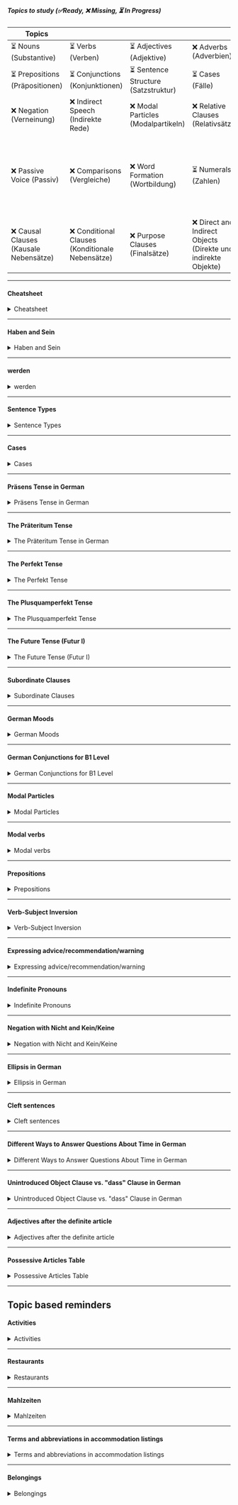 ##### Topics to study (✅Ready, ❌ Missing, ⏳ In Progress)
  | Topics                              |                   |                   |                   |                   |
  |-----------------------------------------|-------------------|-------------------|-------------------|-------------------|
  | ⏳ Nouns (Substantive)                   | ⏳ Verbs (Verben) | ⏳ Adjectives (Adjektive) | ❌ Adverbs (Adverbien) | ❌ Pronouns (Pronomen) |
  | ⏳ Prepositions (Präpositionen)          | ⏳ Conjunctions (Konjunktionen) | ⏳ Sentence Structure (Satzstruktur) | ⏳ Cases (Fälle) | ⏳ Tenses (Zeiten) |
  | ❌ Negation (Verneinung)                 | ❌ Indirect Speech (Indirekte Rede) | ❌ Modal Particles (Modalpartikeln) | ❌ Relative Clauses (Relativsätze) | ⏳ Moods (Stimmungen) |
  | ❌ Passive Voice (Passiv)                | ❌ Comparisons (Vergleiche) | ❌ Word Formation (Wortbildung) | ⏳ Numerals (Zahlen) | ❌ Expressions of Time and Temporal Adverbs (Zeitangaben und temporale Adverbien) |
  | ❌ Causal Clauses (Kausale Nebensätze)   | ❌ Conditional Clauses (Konditionale Nebensätze) | ❌ Purpose Clauses (Finalsätze) | ❌ Direct and Indirect Objects (Direkte und indirekte Objekte) |                   |
___
#### Cheatsheet
  <details>
  <summary>Cheatsheet</summary>

  - **Present Tense:** Subject + Verb + Objects/Complements
  - **Past Tense (Simple):** Subject + Verb (simple past) + Objects/Complements
  - **Past Tense (Perfect):** Subject + Auxiliary Verb + Objects/Complements + Past Participle
  - **Future Tense:** Subject + Auxiliary Verb + Objects/Complements + Main Verb (infinitive)
  For subordinate clauses, the verb generally moves to the end of the clause.

  ##### Noun declensions
  - **Definite Articles**:
      - The definite article refers to a specific noun that is known to the speaker and the listener. In English, the definite article is "the".

        | Case       | Masculine | Feminine | Neuter | Plural   |
        |------------|-----------|----------|--------|----------|
        | Nominative | der       | die      | das    | die      |
        | Accusative | den       | die      | das    | die      |
        | Dative     | dem       | der      | dem    | den      |
        | Genitive   | des       | der      | des    | der      |

      - Nominative: Der Hund bellt. (The dog barks.)
      - Accusative: Ich sehe den Hund. (I see the dog.)
      - Dative: Ich gebe dem Hund ein Leckerli. (I give the dog a treat.)
      - Genitive: Das ist das Haus des Mannes. (That is the man's house.)  
    &nbsp;    

  - **Indefinite Articles**:
      - The indefinite article refers to a noun that is not specific or known to the listener. In English, the indefinite articles are "a" and "an".

      | Case       | Masculine | Feminine | Neuter | Plural   |
      |------------|-----------|----------|--------|----------|
      | Nominative | ein       | eine     | ein    | keine    |
      | Accusative | einen     | eine     | ein    | keine    |
      | Dative     | einem     | einer    | einem  | keinen   |
      | Genitive   | eines     | einer    | eines  | keiner   |

      - Nominative: Ein Hund läuft auf der Straße. (A dog is running on the street.)
      - Accusative: Ich sehe einen Hund. (I see a dog.)
      - Dative: Ich gebe einem Hund ein Leckerli. (I give a dog a treat.)
      - Genitive: Das ist das Haus eines Mannes. (That is a man's house.)

  ##### Pronoun tables
  - Personal pronouns:
      | Case       | Singular 1st | Singular 2nd | Singular 3rd | Plural     |
      |------------|--------------|--------------|--------------|------------|
      | Nominative | ich          | du           | er/sie/es    | wir        |
      | Accusative | mich         | dich         | ihn/sie/es   | uns        |
      | Dative     | mir          | dir          | ihm/ihr/ihm  | uns        |
      | Genitive   | meiner       | deiner       | seiner/ihrer/seiner | unserer    |

      - Nominative: Ich lese. (I read.)
      - Accusative: Ich sehe mich. (I see myself.)
      - Dative: Ich helfe mir. (I help myself.)
      - Genitive: Das ist meiner. (That is mine.)
    &nbsp;
  - Possesive pronouns:
      | Case       | Singular Masculine | Singular Feminine | Singular Neuter | Plural    |
      |------------|---------------------|--------------------|-----------------|-----------|
      | Nominative | mein                | meine              | mein            | unsere    |
      | Accusative | meinen              | meine              | mein            | unsere    |
      | Dative     | meinem              | meiner             | meinem          | unseren   |
      | Genitive   | meines              | meiner             | meines          | unserer   |

      - Nominative: Das ist mein Buch. (That is my book.)
      - Accusative: Ich sehe mein Buch. (I see my book.)
      - Dative: Ich gebe meinem Freund das Buch. (I give my friend the book.)
      - Genitive: Das ist meines Vaters Auto. (That is my father's car.)
  - Object pronouns
    | Person       | Singular        | Plural          |
    |--------------|-----------------|-----------------|
    | Subject      | ich (I)         | wir (we)        |
    | Object       | mich (me)       | uns (us)        |
    | Possessive   | mein(e) (mine) | unser(e) (ours) |

    | Person       | Singular        | Plural          |
    |--------------|-----------------|-----------------|
    | Subject      | du (you)        | ihr (you)       |
    | Object       | dich (you)      | euch (you)      |
    | Possessive   | dein(e) (yours)| euer(e) (yours) |

    | Person       | Singular                | Plural                  |
    |--------------|-------------------------|-------------------------|
    | Subject      | er/sie/es (he/she/it)   | sie (they)              |
    | Object       | ihn/sie/es (him/her/it) | sie (them)              |
    | Possessive   | sein(e) (his/hers/its)  | ihr(e) (theirs)        |
  </details>

___
#### Haben and Sein
<details>
  <summary>Haben and Sein</summary>


  |          | Präteritum (Simple Past) | Präteritum (Simple Past) |  Beispiel |
  |----------|---------------------------|---------------------------|---------------------------|
  |          | **haben**                 | **sein**                  |
  | ich      | hatte                     | war                       | Ich hatte ein Buch. (I had a book.)  Ich war müde. (I was tired.) |
  | du       | hattest                   | warst                     | Du hattest eine Katze. (You had a cat.)  Du warst zu Hause. (You were at home.) |
  | er/es/sie| hatte                     | war                       | Er hatte einen Hund. (He had a dog.) Sie war glücklich. (She was happy.) |
  | wir      | hatten                    | waren                     | Wir hatten viel Spaß. (We had a lot of fun.) Wir waren in der Stadt. (We were in the city.) |
  | ihr      | hattet                    | wart                      | Ihr hattet Glück. (You had luck.) Ihr wart spät dran. (You were late.) |
  | sie/Sie  | hatten                    | waren                     | Sie hatten ein Auto. (They had a car.) Sie waren am Strand. (They were at the beach.) |
</details>

___
#### werden
<details>
  <summary>werden</summary>


  | werden | Präsens (Present) | Perfekt (Present Perfect) | Beispiel (Example - Präsens)                                 | Beispiel (Example - Perfekt)                                         |
  |--------|--------------------|---------------------------|-------------------------------------------------------------|-----------------------------------------------------------------------|
  | ich    | werde              | bin geworden              | Ich werde Psychologin. (I will become a psychologist.)       | Ich bin Psychologin geworden. (I have become a psychologist.)        |
  | du     | wirst              | bist geworden             | Wirst du krank, wenn du dich nicht warm anziehst? (Will you get sick if you don't dress warmly?) | Bist du krank geworden, als du dich nicht warm angezogen hast? (Did you get sick when you didn't dress warmly?) |
  | er/es/sie | wird            | ist geworden              | Er wird ein berühmter Schauspieler. (He will become a famous actor.) | Er ist ein berühmter Schauspieler geworden. (He has become a famous actor.) |
  | wir    | werden             | sind geworden             | Wir werden gute Freunde. (We will become good friends.)     | Wir sind gute Freunde geworden. (We have become good friends.)        |
  | ihr    | werdet             | seid geworden             | Werdet ihr schon Tauchlehrer? (Will you become scuba instructors?) | Seid ihr schon Tauchlehrer geworden? (Have you become scuba instructors yet?) |
  | sie/Sie| werden             | sind geworden             | Sie werden gestern 50. (They will turn 50 yesterday.)       | Sie sind gestern 50 geworden. (They turned 50 yesterday.)            |


  **Examples with "werden"**
  - **werden expresses the achievement of a condition or attribute:**
    - Sie ist gesund. → Sie wird krank. → Sie ist krank.
      - (She is healthy. → She becomes sick. → She is sick.)
    - werden + adjective
      - Sie wird berühmt.
        - (She will become famous.)
      - Es wird warm.
        - (It will become warm.)

  - **werden + noun**
    - Sie wird Lehrerin. (She will become a teacher.)
      - This sentence uses "sein" (to be) with "werden" to indicate that she will be a teacher in the future. It implies a future state of being.
    - Sie wird Lehrerin sein. (She will be a teacher.)
      - This sentence uses "werden" directly with "Lehrerin" to indicate that she will undergo the process of becoming a teacher. It implies a change or transformation into a teacher in the future.
    - In summary, "sie wird Lehrerin sein" emphasizes the future state of being a teacher, while "sie wird Lehrerin" emphasizes the process of becoming a teacher.

  - **Other examples:**
    - Er wird bestimmt Erster beim Stadtlauf.
      - (He will definitely come first in the city run.)
    - werden + age
      - Sie wird bald 40.
        - (She will soon be 40.)

    - Ich habe mit 40 mein Leben verändert. Ich habe in der Bank gearbeitet, aber jetzt studiere ich und werde Psychologin.

    - Draußen ist es kalt. Du musst dich warm anziehen, sonst wirst du krank.

    - Ich habe als Sekretärin gearbeitet, aber dann bin ich arbeitslos geworden. Jetzt lebe ich in Thailand und mache einen Tauchlehrer-Kurs.

    - Morgen wird es warm. Wir können ein Picknick machen.

    - Am Wochenende machen wir eine Geburtstagsfeier, denn mein Vater ist gestern 50 geworden.

    - Wir studieren Schauspiel. Wir möchten Schauspieler werden. Vielleicht werden wir auch berühmt.

  - **Explanation: Sie werden gestern 50**
      The phrase "Sie werden gestern 50." in German literally translates to "They will turn 50 yesterday." This might seem contradictory in English because "will" typically indicates future tense, while "yesterday" is past tense.

      However, in German, the future tense can be used to express assumptions or deductions about past events. In this case, it implies that the speaker assumes or deduces that "they" turned 50 the day before the current point in time. 

      This construction is often used colloquially to express a strong assumption about past events when the speaker did not witness the event firsthand. It's similar to saying in English, "They must have turned 50 yesterday."
</details>

___
#### Sentence Types

<details>
  <summary>Sentence Types</summary>

  ###### 1. Declarative Sentences (Aussagesätze)
  Declarative sentences make a statement or express an opinion. They are the most common type of sentence and have a subject-verb-object (SVO) structure.

  - **Example:** Ich darf keine Milchprodukte essen.
    - **Translation:** I am not allowed to eat dairy products.
    - **Explanation:** This sentence states a fact or opinion.

  - **Example:** Heute Morgen habe ich nicht gefrühstückt.
    - **Translation:** This morning, I didn't have breakfast.
    - **Explanation:** States a fact about what the speaker did.

  ###### 2. Interrogative Sentences (Fragesätze)
  Interrogative sentences ask a question. They often start with a question word (wer, was, wann, wo, warum, wie) or by inverting the subject and verb for yes/no questions.

  - **Example:** Warum isst du die Torte nicht?
    - **Translation:** Why don't you eat the cake?
    - **Explanation:** This sentence asks a question using a question word.

  - **Example:** Kochst du abends nicht?
    - **Translation:** Don't you cook in the evenings?
    - **Explanation:** This is a yes/no question that inverts the subject and verb.

  - **Example:** Warum hast du so viel Hunger?
    - **Translation:** Why are you so hungry?
    - **Explanation:** Asks a question about the reason for being so hungry.

  - **Example:** Soll ich dir einen Kuchen mitbringen?
    - **Translation:** Should I bring you a cake?
    - **Explanation:** Asks a yes/no question about bringing a cake.

  ###### 3. Imperative Sentences (Befehlsätze)
  Imperative sentences give commands, instructions, or requests. The subject is usually implied (you) and is often omitted.

  - **Example:** Iss die Torte!
    - **Translation:** Eat the cake!
    - **Explanation:** This sentence gives a command.

  ###### 4. Exclamatory Sentences (Ausrufesätze)
  Exclamatory sentences express strong emotion or surprise. They often start with an interjection or a word like "wie" or "was" and are typically followed by an exclamation mark.

  - **Example:** Was für ein schöner Tag!
    - **Translation:** What a beautiful day!
    - **Explanation:** This sentence expresses strong emotion.

  ##### Word Order in Each Type

  ###### Declarative
  Subject - Verb - (Objects/Complements)

  - **Example:** Ich habe keinen Hunger.
    - **Translation:** I am not hungry.

  ###### Interrogative (with Question Word)
  Question Word - Verb - Subject - (Objects/Complements)

  - **Example:** Warum isst du nicht?
    - **Translation:** Why aren't you eating?

  ###### Interrogative (Yes/No Question)
  Verb - Subject - (Objects/Complements)

  - **Example:** Kochst du abends?
    - **Translation:** Do you cook in the evenings?

  ###### Imperative
  (You - implied subject) Verb - (Objects/Complements)

  - **Example:** Iss die Torte!
    - **Translation:** Eat the cake!

  ###### Exclamatory
  Interjection or Exclamation Word - Verb - Subject - (Objects/Complements) - !

  - **Example:** Was für ein schöner Tag!
    - **Translation:** What a beautiful day!

</details>

___
#### Cases
<details>
  <summary>Cases</summary>


  - Practice identifying the function of nouns and pronouns in sentences to determine the appropriate case.
  - Pay attention to verb and preposition usage, as they often determine the case required.
  - Regularly review noun declensions and pronoun tables to strengthen case usage.
  - Use exercises and practice materials to reinforce understanding and application of cases in different contexts.

  ##### 1. Nominative Case (Nominativ):
  - Used for the subject of a sentence, the noun or pronoun performing the action.
  - Examples:
    - *Der Hund bellt.* (The dog is barking.)
      - In this sentence, "Der Hund" is in the nominative case because it is the subject of the verb "bellt" (barks).
      - **Verb Table:**
    
      | Person       | Singular          | Plural            |
      |--------------|-------------------|-------------------|
      | 1st          | Ich belle         | Wir bellen        |
      | 2nd          | Du bellst         | Ihr bellt         |
      | 3rd          | Er/sie/es bellt   | Sie bellen        |
    
    - *Sie ist Lehrerin.* (She is a teacher.)
      - "Sie" (she) is the subject of the verb "ist" (is).
      - **Verb Table:**
    
      | Person       | Singular          | Plural            |
      |--------------|-------------------|-------------------|
      | 1st          | Ich bin           | Wir sind          |
      | 2nd          | Du bist           | Ihr seid          |
      | 3rd          | Er/sie/es ist     | Sie sind          |

  **Points to be careful of:**
  - Subject-verb agreement: Ensure that the verb agrees with the subject in number and person.
  - Noun gender: Be mindful of noun genders, as they affect article and adjective endings in the nominative case.

  **Edge case:**
  - In passive constructions, the subject of the active sentence becomes the object in the passive sentence. However, in German, the subject of the passive sentence remains in the nominative case.
    - Example: *Der Hund beißt den Mann.* (The dog bites the man.)
      - Passive: *Der Mann wird vom Hund gebissen.* (The man is bitten by the dog.)

        

  ##### 2. Accusative Case (Akkusativ):
  - Used for the direct object of a sentence, the noun or pronoun receiving the action.
  - Examples:
    - *Ich sehe den Hund.* (I see the dog.)
      - "Den Hund" is in the accusative case because it receives the action of seeing.
      - **Verb Table:**
    
      | Person       | Singular          | Plural            |
      |--------------|-------------------|-------------------|
      | 1st          | Ich sehe          | Wir sehen         |
      | 2nd          | Du siehst         | Ihr seht          |
      | 3rd          | Er/sie/es sieht   | Sie sehen         |
    
    - *Er kauft ein Buch.* (He buys a book.)
      - "Ein Buch" is the direct object of the verb "kauft" (buys).
      - **Verb Table:**
    
      | Person       | Singular          | Plural            |
      |--------------|-------------------|-------------------|
      | 1st          | Ich kaufe         | Wir kaufen        |
      | 2nd          | Du kaufst         | Ihr kauft         |
      | 3rd          | Er/sie/es kauft   | Sie kaufen        |

  **Points to be careful of:**
  - Distinguishing between accusative and nominative articles and pronouns, especially with masculine nouns.
  - Some prepositions always trigger the accusative case when used with a noun.

  **Edge case:**
  - Some verbs can take either accusative or dative objects, with a change in meaning.
    - Example: *Ich folge dem Rat.* (I follow the advice.) - Dative
      - *Ich befolge den Rat.* (I follow the advice.) - Accusative
  
  ##### 3. Dative Case (Dativ):
  - Used to indicate the indirect object of a sentence, often translated to 'to' or 'for' in English.
  - Examples:
    - *Ich gebe dem Mann das Buch.* (I give the book to the man.)
      - "Dem Mann" is in the dative case because he is the indirect object receiving the book.
      - **Dative Pronoun Table:**
    
      | Person       | Singular            | Plural             |
      |--------------|---------------------|--------------------|
      | 1st          | mir                 | uns                |
      | 2nd          | dir                 | euch               |
      | 3rd          | ihm/ihr/ihm         | ihnen              |
    
    - *Er hilft der Frau.* (He helps the woman.)
      - "Der Frau" is the indirect object of the verb "hilft" (helps).
      - **Verb Table:**
    
      | Person       | Singular            | Plural             |
      |--------------|---------------------|--------------------|
      | 1st          | Ich helfe           | Wir helfen         |
      | 2nd          | Du hilfst           | Ihr helft          |
      | 3rd          | Er/sie/es hilft     | Sie helfen         |

  **Points to be careful of:**
  - Distinguishing between dative and accusative articles and pronouns.
  - Some prepositions always trigger the dative case when used with a noun.

  **Edge case:**
  - Certain verbs and prepositions can take either the dative or accusative case, leading to a change in meaning.

  **Explanation of the case:**
  - The dative case in German typically indicates the indirect object of a sentence, showing to whom or for whom an action is done. It's often used after certain verbs and prepositions to denote this indirect relationship. For example, in "Ich gebe dem Mann das Buch" (I give the book to the man), "dem Mann" is in the dative case as he is the recipient of the action of giving.


  ##### 4. Genitive Case (Genitiv):
  - Used to indicate possession or association, often translated to 'of' in English.
  - Examples:
    - *Das Auto meines Vaters.* (My father's car.)
      - "Meines Vaters" indicates possession of the car.
      - **Possessive Pronoun Table:**
    
      | Gender       | Singular            | Plural             |
      |--------------|---------------------|--------------------|
      | Masculine    | meines Vaters       | meiner Väter       |
      | Feminine     | meiner Mutter       | meiner Mütter      |
      | Neuter       | meines Kindes       | meiner Kinder      |
    
    - *Der Hut des Mannes.* (The man's hat.)
      - "Des Mannes" indicates possession of the hat.
      - **Definite Article Table:**
    
      | Gender       | Singular            | Plural             |
      |--------------|---------------------|--------------------|
      | Masculine    | des Mannes          | der Männer         |
      | Feminine     | der Frau            | der Frauen         |
      | Neuter       | des Kindes          | der Kinder         |

    **Points to be careful of:**
    - Ensuring proper agreement between the possessive pronoun/article and the possessed noun.
    - Recognizing genitive prepositions that always trigger the genitive case when used with a noun.

    **Edge case:**
    - Some expressions and compound nouns might use the genitive case instead of the dative case for possession.
</details>

___
#### Präsens Tense in German
<details>
  <summary>Präsens Tense in German</summary>


  **Usage**: 
  - Describing actions happening at the moment of speaking: "Ich lese ein Buch." (I am reading a book.)
  - Stating facts or general truths: "Die Sonne scheint." (The sun is shining.)
  - Expressing habitual actions: "Ich gehe jeden Morgen joggen." (I go jogging every morning.)

  **Main Clause:**
  - Subject + Verb + Objects/Complements
  - Example: "Ich esse einen Apfel." (I am eating an apple.)

  **Main Clause with Time Expression:**
    - Time Expression + Verb + Subject + Objects/Complements
    - Example: "Heute esse ich einen Apfel." (Today, I am eating an apple.)

  **Conjugation**:
  - Regular verbs usually follow predictable patterns, such as "sagen" (to say):
    - Ich sage (I say)
    - Du sagst (You say)
    - Er/sie/es sagt (He/she/it says)
    - Wir sagen (We say)
    - Ihr sagt (You say)
    - Sie/sie sagen (They say)
  - Irregular verbs have unique conjugations, like "haben" (to have):
    - Ich habe (I have)
    - Du hast (You have)
    - Er/sie/es hat (He/she/it has)
    - Wir haben (We have)
    - Ihr habt (You have)
    - Sie/sie haben (They have)

  **Modal Verbs**:
  - Modal verbs (können, müssen, wollen, etc.) also take the Präsens tense and modify the main verb following them. For example:
    - Ich kann schwimmen. (I can swim.)
    - Er muss arbeiten. (He must work.)

  **Sentence Structure**:
  - Subject-Verb-Object (SVO) order is typically used, but can vary for emphasis or style: 
    - "Ich trinke Wasser." (I drink water.)
    - "Wasser trinke ich." (Water, I drink.)

  **Temporal Expressions**:
  - Time adverbs can clarify when the action is happening: 
    - "Heute arbeite ich nicht." (Today, I am not working.)
    - "Jeden Tag gehe ich spazieren." (Every day, I go for a walk.)

  **Negation**:
  - Negation is formed by placing "nicht" after the verb:
    - "Ich spiele nicht Fußball." (I do not play football.)

  **Auxiliary Verbs**:
  - Compound tenses like Perfekt and Futur use auxiliary verbs (haben/sein) combined with the past participle or infinitive forms of the main verb.

  **Additional Points**:
  - **Regular Verb Endings**: Ensure you're familiar with the regular verb endings (-e, -st, -t, -en, -t, -en) and their usage based on the subject pronoun.
  - **Irregular Verbs**: Practice conjugating irregular verbs frequently.
    sein, haben, werden, können, müssen, dürfen, wollen, sollen, gehen, wissen, sehen, kommen, geben, nehmen, stehen, liegen, fahren, essen, trinken, schlafen, lesen, nehmen, sprechen, bringen, halten, laufen, finden, bleiben, tun, denken, lassen, fallen, stehen, bekommen, sehen, halten, suchen, setzen, geben, hören, meinen, fragen, finden, glauben, sagen, führen, bringen, brauchen, arbeiten, machen, helfen, passieren, schreiben, spielen, sitzen, zeigen, verstehen, beginnen, fühlen, folgen, versuchen, lesen, lernen, dürfen, verlieren, bleiben, schauen, warten, bleiben, leben, entscheiden, schicken, erhalten, arbeiten, öffnen, sterben, erklären, bedeuten, entschuldigen, anfangen, sprechen, nehmen, schließen, ziehen, reisen, treffen, sitzen, schneiden, vergessen, zahlen, erklären, glauben, erzählen, schlagen, kaufen, bauen, verwenden, lachen, entdecken, anrufen, tanzen, springen, hoffen, kochen, passen, lesen, schreiben
  - **Umlaut Changes**: Pay attention to umlaut changes in certain verb forms.
    backen, erschrecken, gelten, helfen, kennen, nennen, rennen, schmelzen, schrecken, treffen, verderben, vergessen, verlieren, werben, werfen, bewegen, bieten, binden, bitten, brennen, bringen, denken, kennen, rennen, senden, sprechen, springen, stehen, sterben, tragen, verderben, vergessen, verlieren, wenden, werden, werfen, ziehen, anbieten, anfangen, annehmen, aufstehen, beginnen, bekommen, begegnen, beginnen, bestellen, betreffen, bewegen, bitten, brechen, bieten, binden, bitten, brennen, bringen, denken, empfehlen, empfinden, empfangen, entstehen, empfinden
  - **Separable Prefix Verbs**: Be careful with conjugating verbs with separable prefixes.
  - **Modal Verb Placement**: Modal verbs usually occupy the second position in a sentence.
  - **False Friends**: "False friends" are words in two languages that look or sound similar but have different meanings. These linguistic pitfalls can lead to confusion or misunderstandings, especially for language learners or individuals who are not fluent in both languages.
    Bald, Gift, Chef, Rat, Fast, Eventuell, Aktuell, Mist, Also, Billion, brav, billion, Chef, Daten, Diskussion, Eingang, Fabrik, Garage, Gymnasium, Handy, Hut, Konfession, Kostüm, Krampf, Lektüre, Messe, Muffin, Museum, Note, Pension, Platz, Rat, Rock, Sekt, Sensibel, Smog, sympathisch, Tab, Takt, Tape, Team, Toilette, trinkbar, Vase, Vitamin, Zelt, Zigarre, Zufahrt, Zucker, Chef

  - **Practice Speaking**: Regularly practice speaking in Präsens tense to improve fluency and accuracy.
</details>

___
#### The Präteritum Tense
<details>
  <summary>The Präteritum Tense in German</summary>

  The **Präteritum** tense (simple past or preterite tense) in German is used to describe actions that occurred in the past. It is one of the two main past tenses in German, the other being the **Perfekt** tense (present perfect tense). The Präteritum tense is commonly used in written German, especially in literature and formal contexts.

  **Formation of the Präteritum Tense**

  The Präteritum tense is formed by conjugating the verb's stem according to the person and number of the subject, followed by the appropriate endings.

  **Simple Past (Präteritum) Main Clause:**
     - Subject + Verb (simple past) + Objects/Complements
     - Example: "Ich aß einen Apfel." (I ate an apple.)

  **Regular Verbs:**
  - For weak (regular) verbs, the ending "-te" is added to the verb stem for most persons and numbers.
    - Example: "ich spielte" (I played), "du spieltest" (you played), "er/sie/es spielte" (he/she/it played), "wir spielten" (we played), "ihr spieltet" (you played), "sie/Sie spielten" (they/you played)

  **Irregular Verbs:**
  - For strong (irregular) verbs, the conjugation involves vowel changes in the verb stem.
    - Example: "ich sang" (I sang)

  **Usage of Präteritum Tense**

  The Präteritum tense is used in various contexts:

  - **Narrative past**: Used to narrate events in the past, especially in literature and storytelling.
    - Example: "Er ging zum Markt und kaufte Obst." (He went to the market and bought fruit.)

  - **Formal writing**: Often used in formal writing, such as news reports or historical texts.
    - Example: "Der König herrschte über das Land." (The king ruled over the land.)

  - **Subjunctive II**: The Präteritum tense is also used to form the Subjunctive II mood in German, especially in reported speech and hypothetical situations.

  **Comparison with Perfekt Tense**

  The Präteritum tense differs from the Perfekt tense in the following ways:

  - **Usage**: Präteritum is more commonly used in written German.
    - Example: "Ich spielte Fußball." (I played football.)

  - **Conjugation**: Präteritum has its own conjugation pattern for both regular and irregular verbs, while Perfekt uses auxiliary verbs "haben" or "sein" combined with the past participle.
    - Example: "Ich habe Fußball gespielt." (I have played football.)

  **Summary**
  Modal verbs in Präteritum: Modal verbs like "können," "wollen," and "sollen" have irregular conjugations in the Präteritum tense, which you may want to learn separately.

  The Präteritum tense is used to describe past actions in German, particularly in written contexts such as literature and formal writing. It follows a specific conjugation pattern for both regular and irregular verbs.
</details>

___
#### The Perfekt Tense
<details>
  <summary>The Perfekt Tense</summary>


  The **Perfekt** tense (present perfect tense) in German is used to describe actions that have been completed in the past. It is one of the two main past tenses in German, the other being the **Präteritum** (simple past). The Perfekt tense is more commonly used in spoken German, while the Präteritum is often found in written narratives.

  **Formation of the Perfekt Tense**
    The Perfekt tense is formed using two components:
    1. **Auxiliary verb**: Either "haben" or "sein" in the present tense.
    2. **Past participle**: The past participle of the main verb.

  **Present Perfect (Perfekt) Main Clause:**
    - Subject + Auxiliary Verb (haben/sein) + Objects/Complements + Past Participle
    - Example: "Ich habe einen Apfel gegessen." (I have eaten an apple.)

  **Auxiliary Verbs**
    - **Haben** is used with most verbs.
    - **Sein** is used with:
      - Verbs that indicate a change of state or movement (e.g., gehen, kommen, aufstehen).
      - A few intransitive verbs (e.g., sein, bleiben, passieren).

  **Past Participle**
    The past participle is usually formed as follows:
    - For regular (weak) verbs: ge- + verb stem + -t (e.g., machen -> gemacht)
    - For irregular (strong) verbs: ge- + modified verb stem + -en (e.g., fahren -> gefahren)
    - For verbs ending in -ieren: verb stem + -t (no "ge-" prefix) (e.g., studieren -> studiert)
    - For separable verbs: prefix + ge- + verb stem + -t/en (e.g., aufstehen -> aufgestanden)
    - For inseparable verbs: no "ge-" prefix (e.g., verstehen -> verstanden)

  **Examples**
  - **Using "haben"**
        **Ich habe gegessen.** (I have eaten.)
        - Auxiliary verb: habe
        - Past participle: gegessen

  -  **Using "sein"**
        **Ich bin gegangen.** (I have gone.)
          - Auxiliary verb: bin
          - Past participle: gegangen
        **Ich bin Psychologin gewerden** (I have become a psychologist)

  **Usage of Perfekt Tense**
  - **Completed actions in the past**: To describe something that has been done.
    - Example: **Wir haben das Buch gelesen.** (We have read the book.)
  - **Experiences**: To talk about experiences or changes that have occurred.
    - Example: **Er hat viel gereist.** (He has traveled a lot.)

  **Comparison with Präteritum**
  - **Perfekt** is more commonly used in spoken German.
    - Example: **Ich habe gearbeitet.** (I have worked.)
  - **Präteritum** is often used in written texts, especially in narratives, news reports, and formal writing.
    - Example: **Ich arbeitete.** (I worked.)

  ##### Auxiliary Verbs "haben" and "sein"

1. **"haben" is used with most verbs, particularly:
   - Transitive verbs (verbs that take a direct object): "Ich habe einen Apfel gegessen." (I ate an apple.)
   - Reflexive verbs: "Ich habe mich gewaschen." (I washed myself.)
   - Modal verbs in perfect tense: "Ich habe gehen müssen." (I had to go.)

2. **"sein" is used with:
   - Verbs of motion (going, coming, arriving, etc.): "Ich bin nach Hause gegangen." (I went home.)
   - Verbs indicating a change of state: "Er ist eingeschlafen." (He fell asleep.)
   - A few other intransitive verbs like "sein" (to be) and "bleiben" (to stay).
### Explanation of Examples

1. **Heute bin ich zu spät zur Schule gekommen.**
   - "kommen" (to come) is a verb of motion. Therefore, it uses "sein" as the auxiliary verb.
   - "gekommen" is the past participle of "kommen."

2. **Ich habe letztes Jahr einen Schüleraustausch gemacht.**
   - "machen" (to do/make) is a transitive verb. Therefore, it uses "haben" as the auxiliary verb.
   - "gemacht" is the past participle of "machen."

3. **In seinem Austauschjahr hat Tarek bei der Theater-AG mitgemacht.**
   - "mitmachen" (to participate) is a transitive verb. Therefore, it uses "haben."
   - "mitgemacht" is the past participle of "mitmachen."

4. **Wann seid ihr in Karlstad angekommen?**
   - "ankommen" (to arrive) is a verb of motion. Therefore, it uses "sein."
   - "angekommen" is the past participle of "ankommen."

5. **Welche Kurse hast du besucht?**
   - "besuchen" (to visit/attend) is a transitive verb. Therefore, it uses "haben."
   - "besucht" is the past participle of "besuchen."

6. **Mir hat die Zeit in Schweden gut gefallen.**
   - "gefallen" (to please) is a verb that uses "haben."
   - "gefallen" is the past participle of "gefallen."

7. **Die Astrid Lindgren Schule hat alles sehr gut organisiert.**
   - "organisieren" (to organize) is a transitive verb. Therefore, it uses "haben."
   - "organisiert" is the past participle of "organisieren."
### Formation of Past Participles

- For weak verbs (regular verbs), the past participle is typically formed by adding "ge-" at the beginning and "-t" at the end:
  - "machen" -> "gemacht"
  - "besuchen" -> "besucht"
  
- For strong verbs (irregular verbs), the past participle often involves a stem vowel change and ends in "-en":
  - "kommen" -> "gekommen"
  - "fahren" -> "gefahren"

- For verbs ending in "-ieren" (like "organisieren"), the past participle does not take "ge-" and simply ends in "-t":
  - "organisieren" -> "organisiert"
  
Understanding these rules and patterns will help you determine when to use "haben" or "sein" and how to form the past participle correctly.

  **Summary**
  The Perfekt tense is a versatile and commonly used tense in German, especially in spoken language, for describing past actions and experiences. By combining the auxiliary verb with the past participle, it allows speakers to convey completed actions effectively.
</details>

___
#### The Plusquamperfekt Tense
<details>
  <summary>The Plusquamperfekt Tense</summary>

  The **Plusquamperfekt** tense (pluperfect tense) in German is used to describe actions that had occurred before another past action. It is a compound tense formed by combining the auxiliary verb "haben" or "sein" in the Imperfekt tense with the past participle of the main verb.

  **Formation of the Plusquamperfekt Tense**
  The Plusquamperfekt tense is formed using two components:
  1. **Auxiliary verb**: Either "haben" or "sein" in the Imperfekt tense.
  2. **Past participle**: The past participle of the main verb.

  **Auxiliary Verbs**

  - **Haben** is used with most verbs.
  - **Sein** is used with:
    - Verbs that indicate a change of state or movement.
    - A few intransitive verbs.

  **Past Participle**
  The past participle is formed similarly to the Perfekt tense:
  - For regular (weak) verbs: ge- + verb stem + -t (e.g., machen -> gemacht)
  - For irregular (strong) verbs: ge- + modified verb stem + -en (e.g., fahren -> gefahren)
  - For verbs ending in -ieren: verb stem + -t (no "ge-" prefix) (e.g., studieren -> studiert)
  - For separable verbs: prefix + ge- + verb stem + -t/en (e.g., aufstehen -> aufgestanden)
  - For inseparable verbs: no "ge-" prefix (e.g., verstehen -> verstanden)

  **Examples**
  - **Using "haben"**
        **Ich hatte gegessen.** (I had eaten.)
        - Auxiliary verb: hatte
        - Past participle: gegessen

  -  **Using "sein"**
        **Ich war gegangen.** (I had gone.)
          - Auxiliary verb: war
          - Past participle: gegangen

  **Usage of Plusquamperfekt Tense**
  The Plusquamperfekt tense is used to describe actions that had occurred before another past action:

  - **Background information**: It provides background information or sets the scene for a past event.
    - Example: **Sie hatte bereits gegessen, als ich ankam.** (She had already eaten when I arrived.)

  - **Reported speech**: It is used in indirect speech to describe actions that had occurred before the reported conversation or event.
    - Example: **Er sagte, er sei schon nach Hause gegangen.** (He said he had already gone home.)

  **Comparison with Perfekt Tense**
  1. **Perfekt Tense (Present Perfect)**:
     - Describes actions that have been completed in the past and have relevance to the present moment.
     - Often used in spoken German.
     - Formed with the present tense of the auxiliary verbs "haben" or "sein" and the past participle of the main verb.
     - Example: "Ich habe gearbeitet" (I have worked).

  2. **Plusquamperfekt Tense (Pluperfect)**:
     - Describes actions that had been completed before another past action or point in time.
     - Often used in written German, particularly in narratives and reported speech.
     - Formed with the Imperfekt (simple past) of the auxiliary verbs "haben" or "sein" and the past participle of the main verb.
     - Example: "Ich hatte gearbeitet, bevor ich nach Hause ging" (I had worked before I went home).

    - So, while both tenses are used to talk about past events, the Perfekt tense emphasizes their relevance to the present moment, while the Plusquamperfekt tense places them in relation to other past events or points in time.

  3. **Präteritum (Simple Past)**:
    - Describes actions that occurred in the past without emphasis on completion or relevance to the present.
    - Commonly used in written German, particularly in narratives, formal writing, and reported speech.
    - Formed with the conjugated verb stem and specific endings for each person and number.
    - Example: "Ich arbeitete" (I worked).

  **Summary**
  The Plusquamperfekt tense is used to describe actions that had occurred before another past action or event in German. It is formed by combining the auxiliary verb "haben" or "sein" in the Imperfekt tense with the past participle of the main verb.
</details>


___
#### The Future Tense (Futur I)
<details>
  <summary>The Future Tense (Futur I)</summary>

  The **Future Tense** (Futur I) in German is used to express actions that will occur in the future. It is formed using the present tense of the auxiliary verb "werden" followed by the infinitive form of the main verb.

  **Formation of the Future Tense**

  The Future Tense is formed using two components:
  1. **Auxiliary verb**: Present tense of "werden" (ich werde, du wirst, er/sie/es wird, wir werden, ihr werdet, sie/Sie werden)
  2. **Infinitive form of the main verb**: The main verb remains in its infinitive form and is placed at the end of the sentence.

  **Future I (Futur I) Main Clause:**
  - Subject + Auxiliary Verb (werden) + Objects/Complements + Main Verb (infinitive)
  - Example: "Ich werde einen Apfel essen." (I will eat an apple.)

  **Future I with Time Expression:**
     - Time Expression + Auxiliary Verb (werden) + Subject + Objects/Complements + Main Verb (infinitive)
     - Example: "Morgen werde ich einen Apfel essen." (Tomorrow, I will eat an apple.)

  **Usage of the Future Tense**
  The Future Tense is used to express actions that will occur in the future:

  - **Predictions**: It is used to make predictions or statements about future events.
    - Example: **Morgen werde ich ins Kino gehen.** (Tomorrow I will go to the cinema.)

  - **Intentions**: It is used to express intentions or plans for the future.
    - Example: **Ich werde nächstes Jahr Deutsch lernen.** (I will learn German next year.)

  **Examples**
  - **Regular Verb**: 
        **Ich werde arbeiten.** (I will work.)
        - Auxiliary verb: werde
        - Main verb: arbeiten

  -  **Irregular Verb**: 
        **Er wird kommen.** (He will come.)
          - Auxiliary verb: wird
          - Main verb: kommen

  **Formation of Questions and Negations**
  Questions and negations in the Future Tense are formed by placing the auxiliary verb "werden" before the subject for questions and adding "nicht" after the auxiliary verb for negations.

  **Comparison with Other Tenses**

  - **Future Perfect**: Futur I is used to express actions that will occur in the future, while Future Perfect (Futur II) is used to express actions that will be completed by a certain point in the future.
  - **Present Tense**: While Present Tense describes actions happening currently, Futur I describes actions that will happen in the future.

  **Summary**

  The Future Tense (Futur I) in German is formed using the present tense of the auxiliary verb "werden" followed by the infinitive form of the main verb. It is used to express actions that will occur in the future, such as predictions, intentions, or plans.
</details>

___
#### Subordinate Clauses
<details>
  <summary>Subordinate Clauses</summary>

  Subordinate clauses, also known as dependent clauses, are clauses that cannot stand alone as complete sentences because they do not express a complete thought. Instead, they rely on an independent clause (main clause) to give them meaning. Subordinate clauses often provide additional information or context to the main clause.

  In German grammar, subordinate clauses are commonly introduced by subordinating conjunctions, such as "weil" (because), "obwohl" (although), "wenn" (if/when), "dass" (that), "bevor" (before), etc.

  Here's an example of a subordinate clause in German:

  Main clause: "Ich gehe ins Kino." (I am going to the cinema.)
  Subordinate clause: "weil es ein neuer Film läuft." (because a new movie is showing.)

  Together: "Ich gehe ins Kino, weil es ein neuer Film läuft." (I am going to the cinema because a new movie is showing.)

  In this example, the main clause "Ich gehe ins Kino" (I am going to the cinema) can stand alone as a complete sentence. However, the subordinate clause "weil es ein neuer Film läuft" (because a new movie is showing) cannot stand alone and depends on the main clause for context and meaning.

  Subordinate clauses can serve various functions within a sentence, including expressing time, cause and effect, condition, purpose, manner, concession, etc. They are an essential part of complex sentence structures in both German and many other languages.

  For subordinate clauses (introduced by a conjunction like "dass," "weil," etc.), the verb typically goes to the end of the clause.

  1. **Present Tense Subordinate Clause:**
     - Conjunction + Subject + Objects/Complements + Verb
     - Example: "Ich denke, dass ich einen Apfel esse." (I think that I am eating an apple.)

     | **Main clause**        | **Subordinate clause with dass**                                       |                         |
     |------------------------|------------------------------------------------------------------------|------------------------ |
     | Emilia denkt,          | dass Frauen mit Lebenserfahrung für die Arbeit als Au-pair ideal       | **sind**.               |
     | Ich finde es toll,     | dass es Au-pair-Omas                                                   | **gibt**.               |
     | Es ist schade,         | dass die Au-pair-Oma nächste Woche                                     | **abreist**.            |
     | **Verb Position 2**    |           Subordinate clause                                           | **Verb:** at end        |

     | **Subordinate clauses with dass go after the following, for example:** |
     |-----------------------------------------------------------------------|
     | **Certain verbs:** denken, finden, glauben, hoffen, wissen, sagen, …  |
     | **Impersonal expressions:** Es ist schade, Es gefällt mir, …, Schön, … |
     | **Expressions with adjectives:** Ich bin glücklich/traurig, … / Ich finde es toll, … |

      | **Main clause**        | **Subordinate clause with dass**                      |
      |------------------------|--------------------------------------------------------|
      | Ich bin froh,          | dass ich bald nach Hause. **zurückfliege.**           |
      |                        | **Separable verb: end of sentence**                   |
      | Ich hoffe,             | dass ich viele Jobs **ausprobieren kann.**            |
      | **Verb&nbsp;Position&nbsp;2**&nbsp;&nbsp;&nbsp;Subordinate&nbsp;clause| **Modal verb: end of sentence**               
  2. **Past Tense Subordinate Clause:**
     - Simple Past: Conjunction + Subject + Objects/Complements + Verb (simple past)
       - Example: "Ich dachte, dass ich einen Apfel aß." (I thought that I ate an apple.)
     - Present Perfect: Conjunction + Subject + Objects/Complements + Auxiliary Verb + Past Participle
       - Example: "Ich dachte, dass ich einen Apfel gegessen habe." (I thought that I have eaten an apple.)

  3. **Future Tense Subordinate Clause:**
     - Conjunction + Subject + Objects/Complements + Auxiliary Verb + Main Verb (infinitive)
     - Example: "Ich denke, dass ich einen Apfel essen werde." (I think that I will eat an apple.)

  ##### Conjunctions: "denn" and "weil"

  The conjunctions "denn" and "weil" are used to give a reason.
  - **"denn" (because):**
    - Pia möchte mit Paula einkaufen, denn Paula ist immer ehrlich.
      - (Pia wants to shop with Paula because Paula is always honest.)
    - Main clause + Main clause

  - **"weil" (because):**
    - Pia möchte mit Paula einkaufen, weil Paula immer ehrlich ist.
      - (Pia wants to shop with Paula because Paula is always honest.)
    - Main clause + Subordinate clause (Verb: to end)

  - **Examples:**
    - Tina bringt am Samstag ihre Schwester mit, weil sie immer lustig ist.
      - (Tina is bringing her sister on Saturday because she is always funny.)
    - Ich verbringe meine Freizeit gern mit Severin und Mia, weil sie aktiv und lustig sind.
      - (I like to spend my free time with Severin and Mia because they are active and funny.)
    - Pia fragt Paula nach ihrer Meinung, denn Paula ist immer sehr ehrlich.
      - (Pia asks Paula for her opinion because Paula is always very honest.)
</details>

___
#### German Moods
<details>
  <summary>German Moods</summary>

  In German grammar, "mood" refers to the grammatical category that indicates the speaker's attitude toward the action or state of the verb. It helps convey the speaker's intention, whether it's making a statement, asking a question, giving a command, expressing possibility, or conveying hypothetical situations.
  There are three main moods in German: Indicative, Subjunctive, and Imperative. Each mood serves different purposes and is used in various contexts to express different attitudes or intentions in sentences.
  
  ##### 1. Indicative Mood (Indikativ)
  The indicative mood is used for making statements, asking questions, or expressing facts and reality.

  **Examples:**
  - Statement: *Ich gehe zur Schule.* (I go to school.)
  - Question: *Gehst du zur Schule?* (Do you go to school?)
  - Fact: *Die Sonne scheint.* (The sun is shining.)

  ##### 2. Subjunctive Mood (Konjunktiv)

  ###### a. Subjunctive I (Konjunktiv I)

  Subjunctive I is used for indirect speech, reported speech, and to express polite requests or wishes.

  **Examples:**
  - Indirect Speech: *Er sagte, er sei müde.* (He said he was tired.)
  - Reported Speech: *Sie behauptete, sie könne gut singen.* (She claimed she could sing well.)
  - Polite Request: *Ich hätte gerne eine Tasse Kaffee.* (I would like a cup of coffee.)

  ###### b. Subjunctive II (Konjunktiv II)

  Subjunctive II is used to express hypothetical situations, wishes, desires, or unreal conditions. It's also used in indirect speech, especially for expressing doubt or uncertainty.

  **Examples:**
  - Hypothetical Situation: *Wenn ich reich wäre, würde ich um die Welt reisen.* (If I were rich, I would travel around the world.)
  - Wish: *Ich wünschte, es wäre Sommer.* (I wish it were summer.)
  - Unreal Condition: *Wenn ich mehr Zeit hätte, würde ich mehr lesen.* (If I had more time, I would read more.)

  ##### 3. Imperative Mood (Imperativ)

  The imperative mood is used to give commands, instructions, or requests.

  **Examples:**
  - Command: *Komm hierher!* (Come here!)
  - Instruction: *Öffnen Sie bitte das Fenster.* (Please open the window.)
  - Request: *Hilf mir, bitte.* (Help me, please.)
</details>

___
#### German Conjunctions for B1 Level
<details>
  <summary>German Conjunctions for B1 Level</summary>

  Conjunctions are words used to connect words, phrases, clauses, or sentences. They serve to establish relationships between different elements of a sentence and contribute to the coherence and flow of language. Conjunctions can express various types of relationships, including addition, contrast, cause and effect, time, purpose, and condition.
  
  ##### Coordinating Conjunctions (do not change the word order)
  Coordinating conjunctions are used to join elements of equal grammatical rank within a sentence. They connect words, phrases, or clauses that have the same function in the sentence. In essence, coordinating conjunctions link independent clauses to create compound sentences, or they join words or phrases within a single clause.
  
  1. **und** (and)
    - Example: "Ich gehe einkaufen und mein Bruder bleibt zu Hause."
      - (I go shopping and my brother stays at home.)

  2. **oder** (or)
    - Example: "Möchtest du Tee oder Kaffee?"
      - (Do you want tea or coffee?)

  3. **aber** (but)
    - Example: "Ich möchte kommen, aber ich habe keine Zeit."
      - (I want to come, but I have no time.)

  4. **denn** (because)
    - Example: "Ich bleibe zu Hause, denn ich bin krank."
      - (I stay at home because I am sick.)

  5. **sondern** (but rather)
    - Example: "Ich trinke keinen Tee, sondern Kaffee."
      - (I don't drink tea, but rather coffee.)

  ##### Subordinating Conjunctions (send the verb to the end of the clause)
  Subordinating conjunctions are a type of conjunction used to connect a subordinate (dependent) clause to a main (independent) clause. These conjunctions introduce subordinate clauses, which cannot stand alone as complete sentences and depend on the main clause for their meaning.

  Subordinating conjunctions are essential for indicating the relationship between the main clause and the subordinate clause, such as showing time, cause and effect, condition, purpose, contrast, etc.

  1. **weil** (because)
    - Example: "Ich bleibe zu Hause, weil ich krank bin."
      - (I stay at home because I am sick.)

  2. **dass** (that)
    - Example: "Ich weiß, dass er kommt."
      - (I know that he is coming.)

  3. **ob** (if, whether)
    - Example: "Ich weiß nicht, ob er kommt."
      - (I don't know if he is coming.)

  4. **wenn** (when, if)
    - Example: "Wenn es regnet, bleibe ich zu Hause."
      - (If it rains, I stay at home.)

  5. **als** (when - for past events)
    - Example: "Als ich ein Kind war, wohnte ich in Berlin."
      - (When I was a child, I lived in Berlin.)

  6. **obwohl** (although)
    - Example: "Obwohl es regnet, gehen wir spazieren."
      - (Although it is raining, we are going for a walk.)

  7. **damit** (so that)
    - Example: "Ich lerne Deutsch, damit ich in Deutschland arbeiten kann."
      - (I am learning German so that I can work in Germany.)

  8. **bevor** (before)
    - Example: "Ich dusche, bevor ich frühstücke."
      - (I shower before I have breakfast.)

  9. **nachdem** (after)
    - Example: "Nachdem ich gefrühstückt habe, gehe ich zur Arbeit."
      - (After I have breakfast, I go to work.)

  10. **während** (while, during)
      - Example: "Während ich esse, lese ich die Zeitung."
        - (While I eat, I read the newspaper.)

  11. **bis** (until)
      - Example: "Warte, bis ich zurückkomme."
        - (Wait until I come back.)

  ##### Correlative Conjunctions
  Correlative conjunctions are pairs of conjunctions that work together to join words, phrases, or clauses of equal grammatical rank within a sentence. These conjunctions are used in pairs to connect elements that are similar in structure or function, often emphasizing the relationship between them.
  - **sowohl ... als auch** (both ... and)
    - Example: "Sowohl Peter als auch Maria gehen zum Supermarkt."
      - (Both Peter and Maria are going to the supermarket.)

  - **entweder ... oder** (either ... or)
    - Example: "Entweder du kommst mit oder du bleibst hier."
      - (Either you come along or you stay here.)

  - **weder ... noch** (neither ... nor)
    - Example: "Weder er noch sie möchten ins Kino gehen."
      - (Neither he nor she wants to go to the cinema.)

  - **nicht nur ... sondern auch** (not only ... but also)
    - Example: "Nicht nur das Essen, sondern auch der Service war ausgezeichnet."
      - (Not only the food, but also the service was excellent.)

  ##### Relative Pronouns
  Relative pronouns in German are used to introduce subordinate clauses that provide additional information about a noun or pronoun in the main clause. These clauses, known as relative clauses, describe or specify the noun they refer to and help to provide more context or detail to the main clause.
  - **der, die, das** (who, which, that)
    - Example: "Der Mann, der dort steht, ist mein Vater."
      - (The man who is standing there is my father.)

  - **welcher, welche, welches** (which/that)
    - Example: "Das Buch, welches auf dem Tisch liegt, gehört mir."
      - (The book which is lying on the table belongs to me.)

  - **dessen, deren** (whose)
    - Example: "Das Auto, dessen Farbe blau ist, gehört meinem Bruder."
      - (The car, whose color is blue, belongs to my brother.)

  - **wessen** (whose)
    - Example: "Die Frau, wessen Tasche gestohlen wurde, ist sehr verärgert."
      - (The woman whose bag was stolen is very upset.)

  ##### Sentence Structure Examples

  ###### Coordinating Conjunctions

  **Structure:** Main Clause + Coordinating Conjunction + Main Clause

  - Example: "Ich möchte kommen, aber ich habe keine Zeit."
    - (I want to come, but I have no time.)

  ###### Subordinating Conjunctions
  **Structure:** Main Clause + Subordinating Conjunction + Subordinate Clause (with verb at the end)

  - Example: "Ich bleibe zu Hause, weil ich krank bin."
    - (I stay at home because I am sick.)

  ###### Correlative Conjunctions
  **Structure:** Correlative Conjunction 1 + Main Clause + Correlative Conjunction 2 + Main Clause

  - Example: "Sowohl Peter als auch Maria gehen zum Supermarkt."
    - (Both Peter and Maria are going to the supermarket.)

  ###### Relative Pronouns
  **Structure:** Main Clause + Relative Pronoun + Subordinate Clause (with verb at the end)

  - Example: "Der Mann, der dort steht, ist mein Vater."
    - (The man who is standing there is my father.)

  ###### Summary Table for Conjunctions

  | Conjunction           | Type            | Example                                                | Translation                                   |
  |-----------------------|-----------------|--------------------------------------------------------|-----------------------------------------------|
  | **weil**              | Subordinating   | "Ich bleibe zu Hause, weil ich krank bin."             | I stay at home because I am sick.             |
  | **weil**              | Subordinating   | "Weil ich krank bin, bleibe ich zu Hause."             | Because I am sick, I stay at home.            |
  | **denn**              | Coordinating    | "Ich bleibe zu Hause, denn ich bin krank."             | I stay at home because I am sick.             |
  | **sowohl ... als auch** | Correlative      | "Sowohl Peter als auch Maria gehen zum Supermarkt."   | Both Peter and Maria are going to the supermarket. |
  | **der, die, das**     | Relative Pronoun| "Der Mann, der dort steht, ist mein Vater."           | The man who is standing there is my father.   |


  By mastering these conjunctions and understanding their usage, you will be able to form more complex and nuanced sentences in German.
</details>


___
#### Modal Particles
<details>
  <summary>Modal Particles</summary>


  Modal particles (Modalpartikeln) are a unique feature of the German language. They are short, unstressed words that convey subtle nuances of meaning, attitude, or mood in a sentence. These particles often add a sense of subjectivity, emotion, or attitude to the statement without changing the core meaning of the sentence. Modal particles are particularly common in spoken German and are used to express feelings, attitudes, or opinions.
  1. **doch**: Adds emphasis, affirmation, or contradiction.
    - Example: "Das ist doch interessant!" (That is indeed interesting!)

  2. **ja**: Indicates affirmation, certainty, or assumption.
    - Example: "Das ist ja toll!" (That is great!)

  3. **mal**: Adds a sense of politeness, suggestion, or softening.
    - Example: "Könnten Sie mir mal helfen?" (Could you please help me?)

  4. **wohl**: Suggests probability, likelihood, or assumption.
    - Example: "Das wird wohl stimmen." (That is probably true.)

  5. **eben**: Indicates immediacy, certainty, or a logical consequence.
    - Example: "Sie ist eben müde." (She is just tired.)

  6. **halt**: Adds a sense of resignation, acceptance, or inevitability.
    - Example: "Ich habe es halt vergessen." (I simply forgot it.)

  7. **schon**: Conveys a sense of emphasis, expectation, or inevitability.
    - Example: "Ich habe das schon gewusst." (I already knew that.)

  8. **auch**: Indicates agreement or addition.
    - Example: "Das ist auch möglich." (That is also possible.)

  9. **doch mal**: Used to make a polite request or suggestion.
    - Example: "Kannst du doch mal vorbeikommen?" (Could you please come over?)

  10. **ruhig**: Adds a sense of calmness, reassurance, or encouragement.
      - Example: "Das kannst du ruhig machen." (You can do that calmly.)

  11. **bloß**: Indicates a warning, emphasizing caution or urgency.
      - Example: "Pass bloß auf!" (Just be careful!)

  12. **aber**: Conveys surprise, disbelief, or disagreement.
      - Example: "Das kann aber nicht sein!" (That cannot be!)

  13. **wirklich**: Indicates sincerity, truthfulness, or confirmation.
      - Example: "Das ist wirklich wahr." (That is really true.)

  14. **gleich**: Indicates immediacy or nearness in time.
      - Example: "Ich komme gleich." (I am coming soon.)

  15. **immerhin**: Conveys concession or acknowledgment of a positive aspect.
      - Example: "Das ist immerhin etwas." (That is at least something.)

  16. **gar**: Adds emphasis, often with a sense of exaggeration.
      - Example: "Das war gar nicht so schlimm." (That was not so bad at all.)

  17. **überhaupt**: Indicates surprise or emphasis, often in a negative context.
      - Example: "Das interessiert mich überhaupt nicht." (I am not interested in that at all.)

  18. **nur**: Indicates limitation or restriction.
      - Example: "Ich habe nur wenig Zeit." (I only have a little time.)

  19. **doch schon**: Conveys a sense of anticipation or readiness.
    - Example: "Sie wird doch schon kommen." (She will surely come.)
  20. **ja wohl**: Used for polite agreement or acknowledgment.
      - Example: "Sie haben das ja wohl vergessen." (You seem to have forgotten that.)

  21. **auch mal**: Indicates a change or variation from the usual.
      - Example: "Komm doch auch mal vorbei!" (Why don't you come by sometime?)

  22. **bitte**: Used to soften a request or command.
      - Example: "Könntest du bitte das Fenster öffnen?" (Could you please open the window?)

  23. **gern**: Indicates willingness or pleasure.
      - Example: "Ich komme gern vorbei." (I'm happy to come by.)

  24. **doch nicht**: Used to express disbelief or contradiction.
      - Example: "Du bist doch nicht müde, oder?" (You're not tired, are you?)

  25. **gerade**: Indicates immediacy or continuity.
      - Example: "Ich bin gerade erst angekommen." (I just arrived.)

  26. **doch wohl**: Conveys a sense of certainty or affirmation.
      - Example: "Das wird doch wohl stimmen." (That must be true.)

  27. **etwa**: Indicates uncertainty or possibility.
      - Example: "Bist du etwa müde?" (Are you perhaps tired?)

  28. **eben mal**: Used to suggest a temporary action or state.
      - Example: "Ich gehe eben mal kurz nach draußen." (I'll just go outside for a moment.)

  29. **vielleicht**: Indicates possibility or uncertainty.
      - Example: "Vielleicht kommt er später noch." (Maybe he'll come later.)

  30. **wohl auch**: Conveys agreement or addition, often with a sense of hesitation or reservation.
      - Example: "Das denke ich wohl auch." (I think so too, though.)
</details>

___
#### Modal verbs
<details>
  <summary>Modal verbs</summary>

  | Subject  | Dürfen (to be allowed to) | Können (to be able to) | Mögen (to like) | Müssen (to have to) | Sollen (should) | Wollen (to want) |
  |----------|---------------------------|-----------------------|-----------------|---------------------|-----------------|------------------|
  | Ich      | darf                      | kann                  | mag             | muss                | soll            | will             |
  | Du       | darfst                    | kannst                | magst           | musst               | sollst          | willst           |
  | Er/Sie/Es| darf                      | kann                  | mag             | muss                | soll            | will             |
  | Wir      | dürfen                    | können                | mögen           | müssen              | sollen          | wollen           |
  | Ihr      | dürft                     | könnt                 | mögt            | müsst               | sollt           | wollt            |
  | Sie/sie  | dürfen                    | können                | mögen           | müssen              | sollen          | wollen           |


  ##### Dürfen (to be allowed to)
  - **Permission:** Ich darf ins Kino gehen.

    Explanation: "Dürfen" is used to express permission or allowance. This sentence indicates that the speaker is permitted to go to the cinema.

  ##### Können (to be able to)
  - **Ability:** Ich kann Deutsch sprechen.

    Explanation: "Können" denotes the ability or capability to do something. In this sentence, the speaker states their ability to speak German.

  ##### Mögen (to like)
  - **Preference:** Ich mag Schokolade.

    Explanation: "Mögen" expresses preference or fondness for something. Here, the speaker expresses their liking for chocolate.

  ##### Müssen (to have to)
  - **Obligation:** Ich muss das Buch lesen.

    Explanation: "Müssen" indicates obligation or necessity. The sentence implies that the speaker has an obligation or necessity to read the book.

  ##### Sollen (should)
  - **Recommendation:** Ihr solltet mehr lesen.

    Explanation: "Sollen" is used to give recommendations or suggestions. This sentence advises someone to read more.

  ##### Wollen (to want)
  - **Intention:** Ich will heute Abend fernsehen.

    Explanation: "Wollen" expresses desire or intention. The speaker here expresses their intention to watch television in the evening.

  **Note:** In spoken language, the perfect tense is generally used to express events in the past. The simple past is only used with *haben* and *sein*, and the modal verbs.

  **Example:** 
  - Perfect tense:
    - Dürfen: "Ich habe gestern ins Kino gehen dürfen." (I was allowed to go to the cinema yesterday.)
    - Können: "Ich habe gestern Deutsch sprechen können." (I was able to speak German yesterday.)
    - Mögen: "Ich habe gestern Schokolade mögen." (I liked chocolate yesterday.)
    - Müssen: "Ich habe gestern das Buch lesen müssen." (I had to read the book yesterday.)
    - Sollen: "Ich habe gestern mehr lesen sollen." (I should have read more yesterday.)
    - Wollen: "Ich habe gestern Deutsch lernen wollen." (I wanted to learn German yesterday.)
  
  - Simple past:
    - Dürfen: "Ich durfte gestern ins Kino gehen." (I was allowed to go to the cinema yesterday.)
    - Können: "Ich konnte gestern Deutsch sprechen." (I was able to speak German yesterday.)
    - Mögen: "Ich mochte gestern Schokolade." (I liked chocolate yesterday.)
    - Müssen: "Ich musste gestern das Buch lesen." (I had to read the book yesterday.)
    - Sollen: "Ich sollte gestern mehr lesen." (I should have read more yesterday.)
    - Wollen: "Ich wollte gestern Deutsch lernen." (I wanted to learn German yesterday.)
  

</details>

___
#### Prepositions
<details>
  <summary>Prepositions</summary>


  ##### Accusative Prepositions (Accusative: Direct Object)
  - durch (through)
    - Ich gehe durch den Park. (I walk through the park.)
  - für (for)
    - Das Geschenk ist für dich. (The gift is for you.)
  - gegen (against)
    - Er ist gegen die Idee. (He is against the idea.)
  - ohne (without)
    - Wir reisen ohne unsere Eltern. (We travel without our parents.)
  - um (around)
    - Wir sitzen um den Tisch. (We sit around the table.)
  - bis (until)
    - Ich warte bis morgen. (I wait until tomorrow.)
  - entlang (along) (Note: "entlang" is typically used after the noun)
    - Wir gehen den Fluss entlang. (We walk along the river.)

  ##### Dative Prepositions (Dative: Indirect Object)
  - aus (from, out of)
    - Er kommt aus dem Haus. (He comes out of the house.)
  - außer (except for)
    - Niemand außer dir war da. (No one except for you was there.)
  - bei (at, near)
    - Ich wohne bei meinen Eltern. (I live with my parents.)
  - mit (with)
    - Ich gehe mit meinem Freund. (I go with my friend.)
  - nach (after, to)
    - Wir fahren nach Berlin. (We are driving to Berlin.)
  - seit (since)
    - Sie wohnt seit einem Jahr hier. (She has lived here for a year.)
  - von (from, of)
    - Das Buch ist von meinem Lehrer. (The book is from my teacher.)
  - zu (to)
    - Ich gehe zu meinem Arzt. (I go to my doctor.)
  - gegenüber (opposite)
    - Das Kino ist gegenüber dem Bahnhof. (The cinema is opposite the station.)

  ##### Genitive Prepositions (Genitive: Possessive)
  - statt (instead of)
    - Wir gehen statt des Museums in den Park. (We are going to the park instead of the museum.)
  - trotz (despite)
    - Trotz des Regens gehen wir spazieren. (Despite the rain, we go for a walk.)
  - während (during)
    - Während des Essens redeten wir viel. (During the meal, we talked a lot.)
  - wegen (because of)
    - Wegen des Staus kommen wir zu spät. (Because of the traffic jam, we are late.)
  - außerhalb (outside of)
    - Außerhalb der Stadt ist es ruhiger. (It is quieter outside of the city.)
  - innerhalb (inside of)
    - Innerhalb des Gebäudes ist es warm. (It is warm inside the building.)
  - oberhalb (above)
    - Oberhalb der Wolken scheint die Sonne. (Above the clouds, the sun is shining.)
  - unterhalb (below)
    - Unterhalb des Berges liegt ein See. (Below the mountain, there is a lake.)
  - jenseits (beyond)
    - Jenseits des Flusses liegt ein Wald. (Beyond the river, there is a forest.)
  - diesseits (this side of)
    - Diesseits der Grenze sprechen die Leute Deutsch. (This side of the border, people speak German.)

  ##### Prepositions Governing Both Accusative and Dative (Two-way Prepositions)
  These prepositions can take either the accusative or dative case depending on whether they indicate motion (accusative) or location (dative).
  - an (on, at)
    - Ich hänge das Bild an die Wand. (Accusative: I hang the picture on the wall.)
    - Das Bild hängt an der Wand. (Dative: The picture hangs on the wall.)
  - auf (on, upon)
    - Ich lege das Buch auf den Tisch. (Accusative: I place the book on the table.)
    - Das Buch liegt auf dem Tisch. (Dative: The book is on the table.)
  - hinter (behind)
    - Ich stelle den Stuhl hinter die Tür. (Accusative: I place the chair behind the door.)
    - Der Stuhl steht hinter der Tür. (Dative: The chair is behind the door.)
  - in (in, into)
    - Ich gehe in den Garten. (Accusative: I go into the garden.)
    - Ich bin im Garten. (Dative: I am in the garden.)
  - neben (next to)
    - Ich stelle die Lampe neben das Bett. (Accusative: I place the lamp next to the bed.)
    - Die Lampe steht neben dem Bett. (Dative: The lamp is next to the bed.)
  - über (over, above)
    - Ich hänge die Lampe über den Tisch. (Accusative: I hang the lamp over the table.)
    - Die Lampe hängt über dem Tisch. (Dative: The lamp hangs over the table.)
  - unter (under)
    - Ich lege den Teppich unter den Tisch. (Accusative: I place the rug under the table.)
    - Der Teppich liegt unter dem Tisch. (Dative: The rug is under the table.)
  - vor (in front of, before)
    - Ich stelle das Auto vor das Haus. (Accusative: I place the car in front of the house.)
    - Das Auto steht vor dem Haus. (Dative: The car is in front of the house.)
  - zwischen (between)
    - Ich stelle die Vase zwischen die Bücher. (Accusative: I place the vase between the books.)
    - Die Vase steht zwischen den Büchern. (Dative: The vase is between the books.)

  ##### Other Less Common Prepositions
  - entlang (along) (when used before the noun, it takes the accusative case)
    - Entlang des Flusses gibt es viele Bäume. (Along the river, there are many trees.)
  - gegenüber (opposite) (also used after the noun, takes dative)
    - Die Kirche steht gegenüber dem Rathaus. (The church is opposite the town hall.)
  - ab (from, takes dative)
    - Ab dem nächsten Monat werde ich reisen. (From next month, I will travel.)
  - zufolge (according to, takes dative)
    - Laut dem Bericht zufolge wird es regnen. (According to the report, it will rain.)
</details>

___
#### Verb-Subject Inversion
<details>
  <summary>Verb-Subject Inversion</summary>


  Inversion is more common in written German.
  - Kommst du? (Are you coming?)
  - Geh weg! (Go away!)
  - Hast du es geschafft? (Have you managed it?)
  - Hör auf zu reden! (Stop talking!)
  - Nie zuvor habe ich so eine Aussicht gesehen. (Never before have I seen such a view.)
  - Nur in Träumen kannst du fliegen. (Only in dreams can you fly.)
  - Selten esse ich Fast Food. (Rarely do I eat fast food.)
  - Kaum wusste sie, was sie erwartete. (Hardly did she know what awaited her.)
  - Warum lachst du? (Why are you laughing?)
  - Bist du bereit? (Are you ready?)
  - Wann kommst du zurück? (When are you coming back?)
  - Spielst du Fußball? (Do you play football?)
  - Warum machst du das? (Why are you doing that?)
  - Wie viel kostet das? (How much does that cost?)
  - Kannst du mir helfen? (Can you help me?)
  - Woher kommst du? (Where are you from?)
  - Wann fängt der Film an? (When does the movie start?)
  - Warum hast du das gemacht? (Why did you do that?)
  - Werden wir gewinnen? (Will we win?)
  - Wohin gehst du? (Where are you going?)
</details>

___
#### Expressing advice/recommendation/warning
<details>
  <summary>Expressing advice/recommendation/warning</summary>


  | Type                  | Expression                             |
  |-----------------------|----------------------------------------|
  |Warning                | Pass auf! … ist heiß.                  |
  |Warning                | Sei vorsichtig! … ist heiß.            |
  |Warning                | Achtung! Das ist zu viel …!            |
  |Advice/recommendation  | Mach … gleich!                         |
  |Advice/recommendation  | …darf nicht zu … sein / … muss … sein. |
</details>

___
#### Indefinite Pronouns
<details>
  <summary>Indefinite Pronouns</summary>


  | Pronoun       | German                     | English             |
  |---------------|----------------------------|----------------------------|
  | jemand        | Jemand hat angerufen.     | Someone called.            |
  | niemand       | Niemand war zu Hause.     | Nobody was home.           |
  | man           | Man sollte vorsichtig sein. | One should be careful.    |
  | jeder         | Jeder hat eine Meinung.   | Everyone has an opinion.  |
  | alle          | Alle sind eingeladen.     | Everyone is invited.      |
  | alles         | Alles ist möglich.        | Everything is possible.    |
  | etwas         | Ich habe etwas vergessen. | I forgot something.       |
  | nichts        | Es gibt nichts zu essen.  | There is nothing to eat.  |
  | irgendjemand  | Irgendjemand hat angerufen. | Somebody called.        |
  | irgendetwas   | Ich habe irgendetwas gehört. | I heard something.      |
  | irgendwer     | Irgendwer wird helfen.    | Somebody will help.       |
  | irgendwo      | Ich muss irgendwohin gehen. | I have to go somewhere. |
  | irgendwann    | Wir treffen uns irgendwann. | We'll meet sometime.   |
  | irgendwie     | Das wird schon irgendwie klappen. | It will work out somehow. |
  | etliche       | Es gibt etliche Gründe.   | There are several reasons. |
  | einige        | Einige Leute waren dort.  | Some people were there.   |
  | mehrere       | Ich habe mehrere Bücher gelesen. | I read several books.    |
</details>

___
#### Negation with Nicht and Kein/Keine
<details>
  <summary>Negation with Nicht and Kein/Keine</summary>
  
  - nicht is used to make sentences or words negative, kein/kein/keine can only go in front of nouns.
    - Der Tee ist nicht lecker.
    - Ich möchte keinen Kuchen, kein Brot, keine Suppe, keine Kartoffeln.
  - If nicht is used to negate a whole sentence it goes as far to the end / right as possible in the sentence.

  | Scenario                            | Nicht                                        | Kein/Keine/Kein                             |
  |------------------------------------|----------------------------------------------|----------------------------------------------|
  | Negating a noun (masculine)        | Ich habe **nicht** einen Hund.              | Ich habe **keinen** Hund.                    |
  | Negating a noun (feminine)         | Ich habe **nicht** eine Katze.              | Ich habe **keine** Katze.                    |
  | Negating a noun (neuter)           | Ich habe **nicht** ein Haus.                | Ich habe **kein** Haus.                      |
  | Negating a noun (plural)           | Wir haben **nicht** Autos.                  | Wir haben **keine** Autos.                   |
  | Negating an adjective              | Das Essen ist **nicht** lecker.             | Das Essen ist **nicht** gut.                |
  | Negating a verb                    | Sie tanzen **nicht**.                       | Sie tanzen **nicht**.                        |
  | Negating an infinitive verb        | Ich habe beschlossen, **nicht** zu gehen.   | Ich habe beschlossen, **nicht** zu gehen.    |
  | Negating a whole sentence          | **Nicht** alle Studenten sind hier.         | **Nicht** alle Studenten sind hier.         |
  | Using "kein" in place of "nicht"   | **Kein** Problem!                           | **Kein** Problem!                            |

</details>

___



#### Ellipsis in German
<details>

  <summary>
  Ellipsis in German
  </summary>

  
- Ellipsis is a linguistic phenomenon where parts of a sentence are left out because they can be understood from the context. This makes sentences shorter and can sometimes make speech or writing sound more natural or stylistically interesting.

- Here are some examples and explanations suitable for a B1 German level:

1. Omitting the Subject  
   Full sentence: "Wir gehen ins Kino." (We are going to the cinema.)  
   Ellipsis: "Gehen ins Kino." (The subject "wir" is omitted because it's understood from the context.)

2. Omitting the Verb  
   Full sentence: "Ich habe einen Hund und er hat eine Katze." (I have a dog and he has a cat.)  
   Ellipsis: "Ich habe einen Hund und er eine Katze." (The verb "hat" is omitted in the second clause because it is clear from the first.)

3. Omitting Both Subject and Verb  
   Full sentence: "Wenn du kommst, dann bring bitte das Buch mit." (If you come, please bring the book.)  
   Ellipsis: "Kommst du, bring bitte das Buch." (The word "wenn" and the structure are simplified, assuming the listener understands the condition.)

4. Omitting Parts of Clauses in Comparisons  
   Full sentence: "Ich bin genauso müde wie du." (I am as tired as you are.)  
   Ellipsis: "Ich bin genauso müde wie du." (The verb "bist" is understood and thus omitted.)

5. Omitting Repeated Information  
   Full sentence: "Sie wollte den Kuchen essen, aber sie konnte den Kuchen nicht essen." (She wanted to eat the cake, but she couldn't eat the cake.)  
   Ellipsis: "Sie wollte den Kuchen essen, aber konnte nicht." (The repetition of "den Kuchen" and "essen" is omitted.)
</details>

___


#### Cleft sentences
<details>
  <summary>
  Cleft sentences
  </summary>

  The sentences you provided use **cleft sentences** to emphasize specific parts of the sentence. In German, cleft sentences are often formed using "was" or "wer" at the beginning, followed by a clause that introduces the subject or object. This structure can highlight positive or negative aspects by isolating them in a clause.

  Here’s a breakdown:

  **Positive Connections**
  - **"Was schön war, war der Ausblick."**  
    *Translation: "What was beautiful was the view."*

    This structure emphasizes the positive aspect ("schön") by focusing specifically on the view.

  - **"Was mir gefallen hat, war das Konzert."**  
    *Translation: "What I liked was the concert."*

    Here, the positive aspect ("gefallen") is highlighted, emphasizing the speaker's enjoyment of the concert.

  **Negative Connections**
  - **"Was nicht so toll war, war das Essen."**  
    *Translation: "What wasn't so great was the food."*

    This sentence emphasizes the negative aspect ("nicht so toll") by specifically pointing out the food as the element that was lacking.

  These sentences can be used to contrast positive and negative elements clearly. This type of structure is particularly useful for comparing and contrasting experiences, opinions, or observations.

  **Usage in Context**
  **Positive:**  
  "Was mir besonders gefallen hat, war die Freundlichkeit des Personals."  
  *(What I particularly liked was the friendliness of the staff.)*

  **Negative:**  
  "Was ich nicht so gut fand, war die Lautstärke der Musik."  
  *(What I didn't like was the loudness of the music.)*

</details>


___




#### Different Ways to Answer Questions About Time in German
<details>
  <summary>Different Ways to Answer Questions About Time in German</summary>

  | **Question**                        | **Possible Answers in German**                              |
  |-------------------------------------|-------------------------------------------------------------|
  | **Wann hast du Urlaub?**            | Im Juni/Oktober. / Vom 7. bis 19. Juli. / Nächste Woche.    |
  | **Wann kommt er?**                  | Am Nachmittag. / Um zwei. / Nächste Woche. / Im August.     |
  | **Wann beginnen die Ferien?**       | Am 7. Juli. / Nächste Woche. / Am Dienstag.                 |
  | **Wie lange dauert …?**             | Einen Monat. / Eine Stunde. / Zwei Tage. / (Von) … bis …    |
  | **Wie lange bleibst du hier?**      | Von … bis … / Bis Montag. / Eine Woche.                     |
  | **Wann fängt der Unterricht an?**   | Um acht Uhr. / Am Montag. / Morgen früh.                    |
  | **Wann endet die Veranstaltung?**   | Um zehn Uhr. / In einer Stunde. / Am Abend.                 |
  | **Wann öffnet das Geschäft?**       | Um neun Uhr. / Morgen. / Am Wochenende.                     |
  | **Wann ist das Meeting?**           | Um drei Uhr. / Am Freitag. / Nächsten Monat.                |
  | **Wann hast du Geburtstag?**        | Am 15. März. / Nächste Woche. / Im Januar.                  |
  | **Wann gehst du ins Bett?**         | Um zehn Uhr. / Nach dem Abendessen. / Spät in der Nacht.    |
  | **Wann kommst du zurück?**          | In einer Stunde. / Am Dienstag. / Nach dem Urlaub.          |
  | **Wann fährst du ab?**              | Um sechs Uhr morgens. / Nächsten Sonntag. / In zwei Tagen.  |
  | **Wie lange dauert die Reise?**     | Eine Woche. / Zwei Stunden. / Vom 1. bis 10. August.        |
  | **Wie lange arbeitest du?**         | Acht Stunden am Tag. / Bis fünf Uhr. / Seit drei Jahren.    |

  | **Preposition**  | **Usage**                                          | **Examples**                                      |
  |------------------|----------------------------------------------------|---------------------------------------------------|
  | **um**           | Specific times (clock time)                        | Um drei Uhr (at three o'clock)                    |
  | **am**           | Days, parts of the day, dates                      | Am Montag (on Monday), am Abend (in the evening)  |
  | **im**           | Months, seasons, years                             | Im Januar (in January), im Sommer (in summer)     |
  | **vom … bis …**  | From ... to ... (range of time)                    | Vom 1. bis 10. August (from August 1 to 10)       |
  | **von … bis …**  | From ... to ... (range within a day)               | Von 9 bis 17 Uhr (from 9 to 5 o'clock)            |
  | **nach**         | After (a point in time)                            | Nach dem Mittagessen (after lunch)                |
  | **vor**          | Before (a point in time)                           | Vor dem Abendessen (before dinner)                |
  | **seit**         | Since (a point in time); for (a duration)          | Seit 2010 (since 2010), seit drei Stunden (for three hours) |
  | **in**           | In (a certain amount of time in the future)        | In einer Woche (in a week)                        |



</details>

___


#### Unintroduced Object Clause vs. "dass" Clause in German

<details>
  <summary>Unintroduced Object Clause vs. "dass" Clause in German
  </summary>



  ##### Unintroduced Object Clause vs. "dass" Clause in German

  In German, you can express indirect statements or thoughts in two main ways: with unintroduced object clauses and with "dass" clauses. The main difference lies in the presence or absence of the conjunction "dass" and the position of the verb.

  ##### Unintroduced Object Clause

  An unintroduced object clause (also called a "zero conjunction clause") is a subordinate clause that follows a main clause, expressing an indirect statement or thought. In this structure, the verb of the subordinate clause comes immediately after the subject (verb-second position), similar to a main clause.

  ##### Example:
  - **Main clause:** Pavel findet, Couchsurfen ist toll.
    - **Translation:** Pavel thinks couchsurfing is great.

  Here, the subordinate clause "Couchsurfen ist toll" directly follows the main clause without any conjunction like "dass." The verb "ist" is in the second position, directly following the subject "Couchsurfen."

  ##### "dass" Clause

  In a "dass" clause, the conjunction "dass" introduces the subordinate clause. This clause also expresses an indirect statement or thought, but the verb is placed at the end of the clause, as is typical in German subordinate clauses.

  ##### Example:
  - **Main clause:** Pavel findet, dass Couchsurfen toll ist.
    - **Translation:** Pavel thinks that couchsurfing is great.

  In this sentence, "dass" introduces the subordinate clause "dass Couchsurfen toll ist." The verb "ist" is positioned at the end of the clause, which is a key feature of subordinate clauses in German.

  ##### Comparison of Structures

  1. **Unintroduced Object Clause:**
    - **Structure:** Main clause, [Subject + Verb + ...]
    - **Example:** Pavel findet, Couchsurfen ist toll.
    - **Verb Position:** Verb in the second position.

  2. **"dass" Clause:**
    - **Structure:** Main clause, dass [Subject + ... + Verb]
    - **Example:** Pavel findet, dass Couchsurfen toll ist.
    - **Verb Position:** Verb at the end.

  ##### Usage in Context

  The choice between using an unintroduced object clause and a "dass" clause can depend on style and emphasis. "dass" clauses are more formal and explicit, often preferred in writing or formal speech. Unintroduced object clauses are more common in spoken German and can make sentences feel more direct and fluid.

  ##### Examples in Context:

  - **Unintroduced Object Clause:**  
    "Ich glaube, sie kommt heute nicht."  
    *(I think she's not coming today.)*

  - **"dass" Clause:**  
    "Ich glaube, dass sie heute nicht kommt."  
    *(I think that she's not coming today.)*

  Both sentences convey the same meaning, but the "dass" clause adds a layer of formality and clarity.

  Understanding and using these structures correctly is essential for clear and nuanced communication in German.


</details>

___



#### Adjectives after the definite article
<details>
  <summary> Adjectives after the definite article
  </summary>
  
  **Adjective Endings Table**

  | Case       | Gender      | Definite Article     | Indefinite Article     | No Article     |
  |------------|-------------|----------------------|------------------------|----------------|
  | **Nominative** | Masculine   | der gute Mann        | ein guter Mann         | guter Mann     |
  |            | Feminine    | die gute Frau        | eine gute Frau         | gute Frau      |
  |            | Neuter      | das gute Kind        | ein gutes Kind         | gutes Kind     |
  |            | Plural      | die guten Kinder     | (keine) gute Kinder    | gute Kinder    |
  | **Accusative** | Masculine   | den guten Mann       | einen guten Mann       | guten Mann     |
  |            | Feminine    | die gute Frau        | eine gute Frau         | gute Frau      |
  |            | Neuter      | das gute Kind        | ein gutes Kind         | gutes Kind     |
  |            | Plural      | die guten Kinder     | (keine) gute Kinder    | gute Kinder    |
  | **Dative** | Masculine   | dem guten Mann       | einem guten Mann       | gutem Mann     |
  |            | Feminine    | der guten Frau       | einer guten Frau       | guter Frau     |
  |            | Neuter      | dem guten Kind       | einem guten Kind       | gutem Kind     |
  |            | Plural      | den guten Kindern    | (keinen) guten Kindern | guten Kindern  |

  **Explanation**
  1. **Definite Article (Der-words)**: The definite articles (der, die, das) determine the adjective ending.
  2. **Indefinite Article (Ein-words)**: The indefinite articles (ein, eine) also influence the adjective ending, but there are no indefinite articles in the plural form.
  3. **No Article**: When no article is present, the endings are different, and the adjective takes the strong ending forms.

  **Examples**

  **Nominative Case**
  - Der gute Mann (The good man)
  - Eine gute Frau (A good woman)
  - Gutes Kind (Good child - without an article)

  **Accusative Case**
  - Den guten Mann (The good man - direct object)
  - Einen guten Mann (A good man - direct object)
  - Gute Frau (Good woman - direct object without an article)

  **Dative Case**
  - Dem guten Mann (To the good man)
  - Einer guten Frau (To a good woman)
  - Guten Kindern (To good children - without an article)

</details>


___


#### Possessive Articles Table
<details>
  <summary> Possessive Articles Table
  </summary>
  
  **Possessive Articles Table**

  | Case        | Gender      | Singular (Masculine) | Singular (Feminine)   | Singular (Neuter)   | Plural            |
  |-------------|-------------|----------------------|-----------------------|---------------------|-------------------|
  | **Nominative** | Masculine   | mein, dein, sein, etc. | meine, deine, seine, etc. | mein, dein, sein, etc. | meine, deine, seine, etc. |
  | **Accusative** | Masculine   | meinen, deinen, seinen, etc. | meine, deine, seine, etc. | mein, dein, sein, etc. | meine, deine, seine, etc. |
  | **Dative** | Masculine   | meinem, deinem, seinem, etc. | meiner, deiner, seiner, etc. | meinem, deinem, seinem, etc. | meinen, deinen, seinen, etc. |

  **Explanation**

  1. **Nominative Case**:
    - Masculine: mein, dein, sein, ihr, unser, euer, ihr, Ihr
    - Feminine: meine, deine, seine, ihre, unsere, eure, ihre, Ihre
    - Neuter: mein, dein, sein, ihr, unser, euer, ihr, Ihr
    - Plural: meine, deine, seine, ihre, unsere, eure, ihre, Ihre

  2. **Accusative Case**:
    - Masculine: meinen, deinen, seinen, ihren, unseren, euren, ihren, Ihren
    - Feminine: meine, deine, seine, ihre, unsere, eure, ihre, Ihre
    - Neuter: mein, dein, sein, ihr, unser, euer, ihr, Ihr
    - Plural: meine, deine, seine, ihre, unsere, eure, ihre, Ihre

  3. **Dative Case**:
    - Masculine: meinem, deinem, seinem, ihrem, unserem, eurem, ihrem, Ihrem
    - Feminine: meiner, deiner, seiner, ihrer, unserer, eurer, ihrer, Ihrer
    - Neuter: meinem, deinem, seinem, ihrem, unserem, eurem, ihrem, Ihrem
    - Plural: meinen, deinen, seinen, ihren, unseren, euren, ihren, Ihren

</details>



___


## Topic based reminders
#### Activities
<details>
  <summary>Activities</summary>

- Sie können schwimmen, wandern, Rad fahren, Kajak fahren oder segeln.
  - (You can swim, hike, bike, kayak, or sail.)
</details>

___
#### Restaurants
<details>
  <summary>Restaurants</summary>


  | Ordering                       | Requesting                                           | Paying                         | Leaving a tip                                        |
  |--------------------------------|------------------------------------------------------|--------------------------------|------------------------------------------------------|
  | Ich nehme/möchte …             | Können Sie uns noch … bringen, bitte.                | Zahlen bitte.                  | Das stimmt so.                                       |
  | Ich hätte gern …               | Kann ich … mit/ohne … haben, bitte.                  | Ich möchte zahlen, bitte.      | Machen Sie … (Euro).                                 |
  | Für mich …, bitte.             |                                                      | Kann ich zahlen, bitte.        |    

  Sure, here is the breakdown of each sentence with the English translation in parentheses:

  - **Ich hätte gern ein Bier**  
    (I would like a beer)

  - **Haben Sie schon gewählt?**  
    (Have you already chosen?)

  - **Als Vorspeise nehme ich die Tomatensuppe.**  
    (For the starter, I'll take the tomato soup.)

  - **Danach hätte ich gern den Fisch mit Kartoffeln und Gemüse.**  
    (After that, I would like the fish with potatoes and vegetables.)

  - **Können Sie uns noch etwas Brot bringen?**  
    (Could you bring us some more bread?)

  - **Natürlich, ich bringe es sofort. Haben Sie sonst noch einen Wunsch?**  
    (Of course, I'll bring it right away. Do you have any other requests?)

  - **Hat es geschmeckt?**  
    (Did you enjoy the meal?)

  - **Das stimmt so.**  
    (Keep the change.)

  - **Schönen Tag noch.**  
    (Have a nice day.)

  - **Zahlen bitte.**  
    (The bill, please.)

  - **Getrennt oder zusammen?**  
    (Separate or together?)
</details>

___
#### Mahlzeiten
<details>
  <summary>Mahlzeiten</summary>

  - Zum Frühstück esse ich gern Müsli mit Milch oder ein Honigbrot. Marmelade finde ich nicht so lecker und ich mag auch kein Käsebrot und keine Eier zum Frühstück. Ich trinke morgens Tee. Kaffee kann ich leider nicht trinken, weil ich dann Magenschmerzen bekomme. Mittags esse ich oft einen Salat oder ein Sandwich. Abends koche ich mit meiner Freundin – vor allem Pasta. Fleisch kochen wir nicht, weil wir Vegetarier sind. Wir essen auch keinen Fisch. Früher habe ich fast nie gekocht. Ich habe mir oft Pizza und Döner geholt, das war nicht gesund.
  
  - Am Morgen esse ich nicht viel, weil ich keine Zeit habe. Ich trinke einen Kaffee und esse ein Croissant. Manchmal esse ich Cornflakes mit Milch. Mittags esse ich in der Kantine in der Firma. Sie ist nicht groß, aber das Essen ist lecker, ich mag vor allem die Fleischgerichte. Abends kochen mein Mann und ich nicht, denn wir essen am Abend nicht so viel. Wir machen nur einen Salat oder essen ein Wurstbrot. Am Wochenende kommt mein Sohn oft zu Besuch, dann mache ich Kuchen. Er liebt meine Kuchen.
  
  - Zum Frühstück gibt es bei mir Obst, Kaffee und ein Wurstbrot. Leider darf ich keine Milchprodukte essen und trinken, weil ich eine Allergie habe. Mittags kann ich nicht kochen, weil ich in der Uni bin. Das Abendessen ist sehr wichtig für mich, denn dann kann ich in Ruhe kochen – am liebsten indisch oder thailändisch. Am Wochenende treffe ich mich gerne mit Freunden auf einen Kaffee oder zum Brunch, vor allem im Café Kosmos, ich liebe den Schokokuchen dort.
</details>

___
#### Terms and abbreviations in accommodation listings
<details>
  <summary>Terms and abbreviations in accommodation listings
  </summary>

  | **Abbreviation**      | **Meaning**                                     | **Details**                                             |
  |-----------------------|-------------------------------------------------|---------------------------------------------------------|
  | **NK/BK**             | die Nebenkosten/ Betriebskosten                 | Wasser, Heizung, Müllabfuhr, etc.                       |
  | **inkl.**             | inklusive                                       | Included                                                |
  | **exkl.**             | exklusive                                       | Not included                                            |
  | **m²**                | der Quadratmeter                                | Square meter                                            |
  | **TG**                | Tiefgarage                                      | Underground parking                                     |
  | **€**                 | Euro                                            | Currency symbol for Euro                                |
  | **WM**                | die Warmmiete                                   | Rent + utilities                                        |
  | **KM**                | die Kaltmiete                                   | Rent without utilities                                  |
  | **WG**                | die Wohngemeinschaft                            | At least two people sharing a flat                      |


  Salutation
  Liebe Hausbewohner, … / Sehr geehrte Mieter, … / Liebe Nachbarn, …

  Concern
  Ich bitte um Ihr Verständnis.
  Ich danke für Ihr Verständnis.

  Sign-off
  Herzliche Grüße / Mit freundlichen Grüßen
  
</details>

___


#### Belongings
<details>
  <summary>Belongings
  </summary>

  | **Expression**                                | **Example with Singular**       | **Example with Plural**             |
  |-----------------------------------------------|----------------------------------|-------------------------------------|
  | Ist das mein/dein/sein …?                     | Ist das mein Buch?               | Sind das meine Bücher?              |
  | Das ist doch mein/dein/sein …, oder?          | Das ist doch mein Buch, oder?    | Das sind doch meine Bücher, oder?   |
  | Das ist (nicht) mein/dein/sein …              | Das ist (nicht) mein Buch.       | Das sind (nicht) meine Bücher.      |
  | Gehört das dir/ihm/ihr …?                     | Gehört das dir?                  | Gehören die dir?                    |
  | Das gehört (nicht) mir/dir/ihm …              | Das gehört (nicht) mir.          | Die gehören (nicht) mir.            |



</details>






